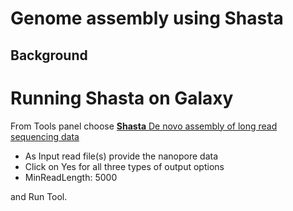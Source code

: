 # Genome assembly using Shasta

## Background

# Running Shasta on Galaxy

From Tools panel choose [**Shasta** De novo assembly of long read sequencing data](https://usegalaxy.eu/root?tool_id=toolshed.g2.bx.psu.edu/repos/iuc/shasta/shasta/0.6.0+galaxy0)

- As Input read file(s) provide the nanopore data
- Click on Yes for all three types of output options
- MinReadLength: 5000

and Run Tool.



